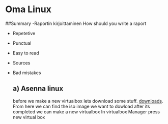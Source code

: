 # Oma Linux

##Summary -Raportin kirjoittaminen
How should you write a raport
- Repetetive
- Punctual
- Easy to read
- Sources
- Bad mistakes

  ## a) Asenna linux
  before we make a new virtualbox lets download some stuff.
  [downloads](https://cdimage.debian.org/debian-cd/current-live/amd64/iso-hybrid/). From here we can find the iso image we want to dowload
  after its completed we can make a new virtualbox
  In virtualbox Manager press new virtual box
